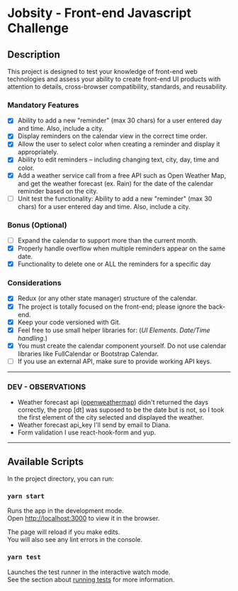 # Jobsity - Front-end Javascript Challenge

## Description

This project is designed to test your knowledge of front-end web technologies and assess your ability to create front-end UI products with attention to details, cross-browser compatibility, standards, and reusability.

### Mandatory Features

- [x] Ability to add a new "reminder" (max 30 chars) for a user entered day and time. Also, include a city.
- [x] Display reminders on the calendar view in the correct time order.
- [x] Allow the user to select color when creating a reminder and display it appropriately.
- [x] Ability to edit reminders – including changing text, city, day, time and color.
- [x] Add a weather service call from a free API such as Open Weather Map, and get the weather forecast (ex. Rain) for the date of the calendar reminder based on the city.
- [ ] Unit test the functionality: Ability to add a new "reminder" (max 30 chars) for a user entered day and time. Also, include a city.

### Bonus (Optional)

- [ ] Expand the calendar to support more than the current month.
- [x] Properly handle overflow when multiple reminders appear on the same date.
- [x] Functionality to delete one or ALL the reminders for a specific day

### Considerations

- [x] Redux (or any other state manager) structure of the calendar.
- [x] The project is totally focused on the front-end; please ignore the back-end.
- [x] Keep your code versioned with Git.
- [x] Feel free to use small helper libraries for: (*UI Elements.* *Date/Time handling.*)
- [x] You must create the calendar component yourself. Do not use calendar libraries like FullCalendar or Bootstrap Calendar.
- [ ] If you use an external API, make sure to provide working API keys.

------------

### DEV - OBSERVATIONS
- Weather forecast api ([openweathermap](https://openweathermap.org/)) didn't returned the days correctly, the prop [dt] was suposed to be the date but is not, so I took the first element of the city selected and displayed the weather.
- Weather forecast api_key I'll send by email to Diana.
- Form validation I use react-hook-form and yup.
------------

## Available Scripts

In the project directory, you can run:

### `yarn start`

Runs the app in the development mode.\
Open [http://localhost:3000](http://localhost:3000) to view it in the browser.

The page will reload if you make edits.\
You will also see any lint errors in the console.

### `yarn test`

Launches the test runner in the interactive watch mode.\
See the section about [running tests](https://facebook.github.io/create-react-app/docs/running-tests) for more information.
